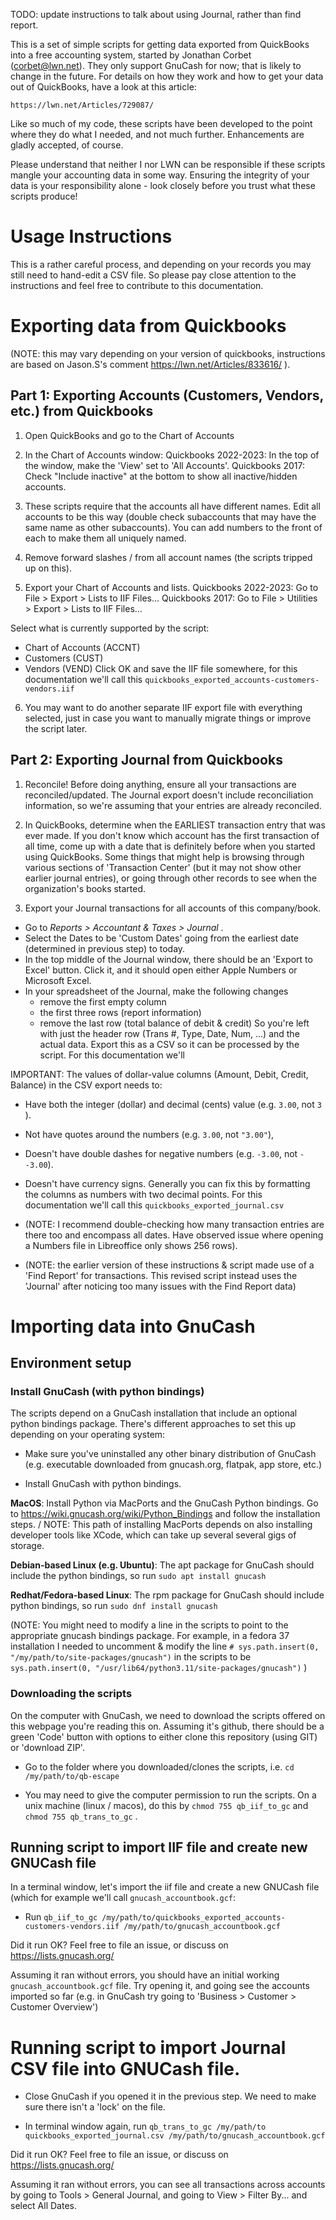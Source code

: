 TODO: update instructions to talk about using Journal, rather than find report.

This is a set of simple scripts for getting data exported from QuickBooks into a free accounting system, started by Jonathan Corbet (corbet@lwn.net). They only support GnuCash for now; that is likely to change in the future.  For details on how they work and how to get your data out of QuickBooks, have a look at this article:

    https://lwn.net/Articles/729087/

Like so much of my code, these scripts have been developed to the point where they do what I needed, and not much further. Enhancements are gladly accepted, of course.

Please understand that neither I nor LWN can be responsible if these scripts mangle your accounting data in some way.  Ensuring the integrity of your data is your responsibility alone - look closely before you trust what these scripts produce!

# Usage Instructions

This is a rather careful process, and depending on your records you may still need to hand-edit a CSV file. So please pay close attention to the instructions and feel free to contribute to this documentation.

# Exporting data from Quickbooks

(NOTE: this may vary depending on your version of quickbooks, instructions are based on Jason.S's comment https://lwn.net/Articles/833616/ ).

## Part 1: Exporting Accounts (Customers, Vendors, etc.) from Quickbooks

1. Open QuickBooks and go to the Chart of Accounts

2. In the Chart of Accounts window:
Quickbooks 2022-2023: In the top of the window, make the 'View' set to 'All Accounts'.
Quickbooks 2017: Check "Include inactive" at the bottom to show all inactive/hidden accounts.

3. These scripts require that the accounts all have different names. Edit all accounts to be this way (double check subaccounts that may have the same name as other subaccounts). You can add numbers to the front of each to make them all uniquely named.

4. Remove forward slashes / from all account names (the scripts tripped up on this).

5. Export your Chart of Accounts and lists. 
Quickbooks 2022-2023: Go to File > Export > Lists to IIF Files... 
Quickbooks 2017: Go to File > Utilities > Export > Lists to IIF Files...

Select what is currently supported by the script: 
- Chart of Accounts (ACCNT)
- Customers (CUST)
- Vendors (VEND)
Click OK and save the IIF file somewhere, for this documentation we'll call this `quickbooks_exported_accounts-customers-vendors.iif`

6. You may want to do another separate IIF export file with everything selected, just in case you want to manually migrate things or improve the script later.

## Part 2: Exporting Journal from Quickbooks
  
1. Reconcile! Before doing anything, ensure all your transactions are reconciled/updated. The Journal export doesn't include reconciliation information, so we're assuming that your entries are already reconciled.

2. In QuickBooks, determine when the EARLIEST transaction entry that was ever made. If you don't know which account has the first transaction of all time, come up with a date that is definitely before when you started using QuickBooks. Some things that might help is browsing through various sections of 'Transaction Center' (but it may not show other earlier journal entries), or going through other records to see when the organization's books started.

2. Export your Journal transactions for all accounts of this company/book.
 
- Go to _Reports > Accountant & Taxes > Journal_ . 
- Select the Dates to be 'Custom Dates' going from the earliest date (determined in previous step) to today.
- In the top middle of the Journal window, there should be an 'Export to Excel' button. Click it, and it should open either Apple Numbers or Microsoft Excel.
- In your spreadsheet of the Journal, make the following changes 
  - remove the first empty column
  - the first three rows (report information)
  - remove the last row (total balance of debit & credit)
So you're left with just the header row (Trans #,	Type, Date, Num, ...) and the actual data. Export this as a CSV so it can be processed by the script. For this documentation we'll 

IMPORTANT: The values of dollar-value columns (Amount, Debit, Credit, Balance) in the CSV export needs to:
  - Have both the integer (dollar) and decimal (cents) value (e.g. `3.00`, not `3` ).
  - Not have quotes around the numbers (e.g. `3.00`, not `"3.00"`), 
  - Doesn't have double dashes for negative numbers (e.g. `-3.00`, not `--3.00`).
  - Doesn't have currency signs.
Generally you can fix this by formatting the columns as numbers with two decimal points. For this documentation we'll call this `quickbooks_exported_journal.csv`
 
- (NOTE: I recommend double-checking how many transaction entries are there too and encompass all dates. Have observed issue where opening a Numbers file in Libreoffice only shows 256 rows).

- (NOTE: the earlier version of these instructions & script made use of a 'Find Report' for transactions. This revised script instead uses the 'Journal' after noticing too many issues with the Find Report data)

# Importing data into GnuCash

## Environment setup

### Install GnuCash (with python bindings)

The scripts depend on a GnuCash installation that include an optional python bindings package. There's different approaches to set this up depending on your operating system:

- Make sure you've uninstalled any other binary distribution of GnuCash (e.g. executable downloaded from gnucash.org, flatpak, app store, etc.)

- Install GnuCash with python bindings.

**MacOS**: Install Python via MacPorts and the GnuCash Python bindings. Go to https://wiki.gnucash.org/wiki/Python_Bindings and follow the installation steps. /
NOTE: This path of installing MacPorts depends on also installing developer tools like XCode, which can take up several several gigs of storage.

**Debian-based Linux (e.g. Ubuntu)**: The apt package for GnuCash should include the python bindings, so run `sudo apt install gnucash`

**Redhat/Fedora-based Linux**: The rpm package for GnuCash should include python bindings, so run `sudo dnf install gnucash` 

(NOTE: You might need to modify a line in the scripts to point to the appropriate gnucash bindings package. For example, in a fedora 37 installation I needed to uncomment & modify the line `# sys.path.insert(0, "/my/path/to/site-packages/gnucash")` in the scripts to be `sys.path.insert(0, "/usr/lib64/python3.11/site-packages/gnucash")` )

### Downloading the scripts
On the computer with GnuCash, we need to download the scripts offered on this webpage you're reading this on. Assuming it's github, there should be a green 'Code' button with options to either clone this repository (using GIT) or 'download ZIP'.

- Go to the folder where you downloaded/clones the scripts, i.e. `cd /my/path/to/qb-escape`

- You may need to give the computer permission to run the scripts. On a unix machine (linux / macos), do this by `chmod 755 qb_iif_to_gc` and `chmod 755 qb_trans_to_gc` .

## Running script to import IIF file and create new GNUCash file

In a terminal window, let's import the iif file and create a new GNUCash file (which for example we'll call `gnucash_accountbook.gcf`:

- Run `qb_iif_to_gc /my/path/to/quickbooks_exported_accounts-customers-vendors.iif /my/path/to/gnucash_accountbook.gcf`

Did it run OK? Feel free to file an issue, or discuss on https://lists.gnucash.org/

Assuming it ran without errors, you should have an initial working `gnucash_accountbook.gcf` file. Try opening it, and going see the accounts imported so far (e.g. in GnuCash try going to 'Business > Customer > Customer Overview')

# Running script to import Journal CSV file into GNUCash file.

- Close GnuCash if you opened it in the previous step. We need to make sure there isn't a 'lock' on the file.

- In terminal window again, run `qb_trans_to_gc /my/path/to quickbooks_exported_journal.csv /my/path/to/gnucash_accountbook.gcf`

Did it run OK? Feel free to file an issue, or discuss on https://lists.gnucash.org/

Assuming it ran without errors,  you can see all transactions across accounts by going to Tools > General Journal, and going to View > Filter By... and select All Dates. 
